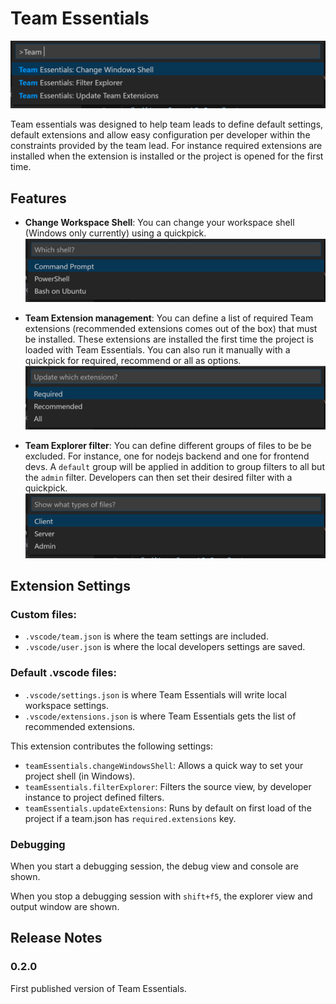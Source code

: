 # Team Essentials
  ![Team Essentials](./images/team-essentials.png)

  Team essentials was designed to help team leads to define default settings, default extensions and allow easy configuration per developer within the constraints provided by the team lead. For instance required extensions are installed when the extension is installed or the project is opened for the first time.

## Features

* **Change Workspace Shell**: You can change your workspace shell (Windows only currently) using a quickpick.
  ![Change Workspace Shell](./images/change-shell.png)

* **Team Extension management**: You can define a list of required Team extensions (recommended extensions comes out of the box) that must be installed. These extensions are installed the first time the project is loaded with Team Essentials. You can also run it manually with a quickpick for required, recommend or all as options.
  ![Required Extensions](./images/required-extensions.png)

* **Team Explorer filter**: You can define different groups of files to be be excluded. For instance, one for nodejs backend and one for frontend devs. A `default` group will be applied in addition to group filters to all but the `admin` filter. Developers can then set their desired filter with a quickpick.
  ![Filter Explorer](./images/filter-explorer.png)

## Extension Settings

### Custom files:
* `.vscode/team.json` is where the team settings are included.
* `.vscode/user.json` is where the local developers settings are saved.

### Default .vscode files:
* `.vscode/settings.json` is where Team Essentials will write local workspace settings.
* `.vscode/extensions.json` is where Team Essentials gets the list of recommended extensions.

This extension contributes the following settings:

* `teamEssentials.changeWindowsShell`: Allows a quick way to set your project shell (in Windows).
* `teamEssentials.filterExplorer`: Filters the source view, by developer instance to project defined filters.
* `teamEssentials.updateExtensions`: Runs by default on first load of the project if a team.json has `required.extensions` key.

### Debugging
When you start a debugging session, the debug view and console are shown.

When you stop a debugging session with `shift+f5`, the explorer view and output window are shown.

## Release Notes

### 0.2.0

First published version of Team Essentials.